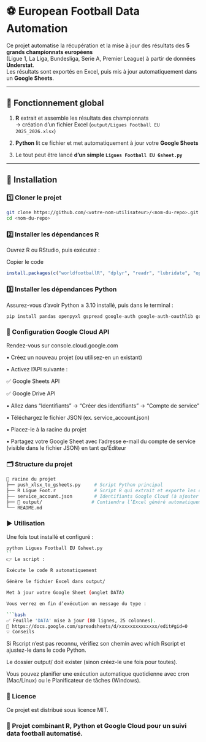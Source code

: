 # ⚽ European Football Data Automation

Ce projet automatise la récupération et la mise à jour des résultats des **5 grands championnats européens**  
(Ligue 1, La Liga, Bundesliga, Serie A, Premier League) à partir de données **Understat**.  
Les résultats sont exportés en Excel, puis mis à jour automatiquement dans un **Google Sheets**.

---

## 🧩 Fonctionnement global

1. **R** extrait et assemble les résultats des championnats  
   → création d’un fichier Excel (`output/Ligues Football EU 2025_2026.xlsx`)

2. **Python** lit ce fichier et met automatiquement à jour votre **Google Sheets**

3. Le tout peut être lancé **d’un simple `Ligues Football EU Gsheet.py`**

---

## 🚀 Installation

### 1️⃣ Cloner le projet
```bash
git clone https://github.com/<votre-nom-utilisateur>/<nom-du-repo>.git
cd <nom-du-repo>
```

### 2️⃣ Installer les dépendances R
Ouvrez R ou RStudio, puis exécutez :

Copier le code
```r
install.packages(c("worldfootballR", "dplyr", "readr", "lubridate", "openxlsx"))
```
### 3️⃣ Installer les dépendances Python

Assurez-vous d’avoir Python ≥ 3.10 installé, puis dans le terminal :

```python
pip install pandas openpyxl gspread google-auth google-auth-oauthlib google-auth-httplib2
```

### 🔐 Configuration Google Cloud API
Rendez-vous sur console.cloud.google.com

   • Créez un nouveau projet (ou utilisez-en un existant)

   • Activez l’API suivante :

   ✅ Google Sheets API

   ✅ Google Drive API

   • Allez dans “Identifiants” → “Créer des identifiants” → “Compte de service”

   • Téléchargez le fichier JSON (ex. service_account.json)

   • Placez-le à la racine du projet

   • Partagez votre Google Sheet avec l’adresse e-mail du compte de service (visible dans le fichier JSON) en tant qu’Éditeur

### 🗂️ Structure du projet

```bash
📁 racine du projet
├── push_xlsx_to_gsheets.py     # Script Python principal
├── R Ligue Foot.r              # Script R qui extrait et exporte les données
├── service_account.json        # Identifiants Google Cloud (à ajouter manuellement)
├── 📁 output/                  # Contiendra l’Excel généré automatiquement
└── README.md
```
### ▶️ Utilisation
Une fois tout installé et configuré :

```bash
python Ligues Football EU Gsheet.py
``
👉 Le script :

Exécute le code R automatiquement

Génère le fichier Excel dans output/

Met à jour votre Google Sheet (onglet DATA)

Vous verrez en fin d’exécution un message du type :

```bash
✅ Feuille 'DATA' mise à jour (80 lignes, 25 colonnes).
🔗 https://docs.google.com/spreadsheets/d/xxxxxxxxxxxxxx/edit#gid=0
💡 Conseils
```

Si Rscript n’est pas reconnu, vérifiez son chemin avec which Rscript et ajustez-le dans le code Python.

Le dossier output/ doit exister (sinon créez-le une fois pour toutes).

Vous pouvez planifier une exécution automatique quotidienne avec cron (Mac/Linux) ou le Planificateur de tâches (Windows).

### 📄 Licence
Ce projet est distribué sous licence MIT.

### 🧠 Projet combinant R, Python et Google Cloud pour un suivi data football automatisé.

